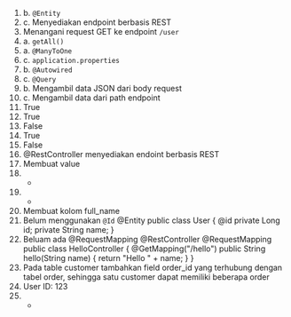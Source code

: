 1. b. `@Entity`
2. c. Menyediakan endpoint berbasis REST
3. Menangani request GET ke endpoint `/user`
4. a. `getAll()`
5. a. `@ManyToOne`
6. c. `application.properties`
7. b. `@Autowired`
8. c. `@Query`
9. b. Mengambil data JSON dari body request
10. c. Mengambil data dari path endpoint
11. True
12. True
13. False
14. True
15. False
16. @RestController menyediakan endoint berbasis REST
17. Membuat value
18. -
19. -
20. Membuat kolom full_name
21. Belum menggunakan `@Id`
@Entity
public class User {
    @id
    private Long id;
    private String name;
}
22. Beluam ada @RequestMapping
@RestController
@RequestMapping
public class HelloController {
    @GetMapping("/hello")
    public String hello(String name) {
        return "Hello " + name;
    }
}
23. Pada table customer tambahkan field order_id yang terhubung dengan tabel order, sehingga satu customer dapat memiliki beberapa order
24. User ID: 123
25. -